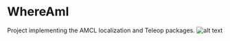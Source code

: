 # WhereAmI
Project implementing the AMCL localization and Teleop packages.
![alt text](https://github.com/mrrocketraccoon/WhereAmI/localization.jpg?raw=true "Title")
